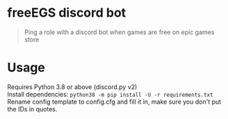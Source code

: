 # freeEGS discord bot
 > Ping a role with a discord bot when games are free on epic games store  

# Usage
 Requires Python 3.8 or above (discord.py v2)  
 Install dependencies: `python38 -m pip install -U -r requirements.txt`  
 Rename config template to config.cfg and fill it in, make sure you don't put the IDs in quotes.
 
